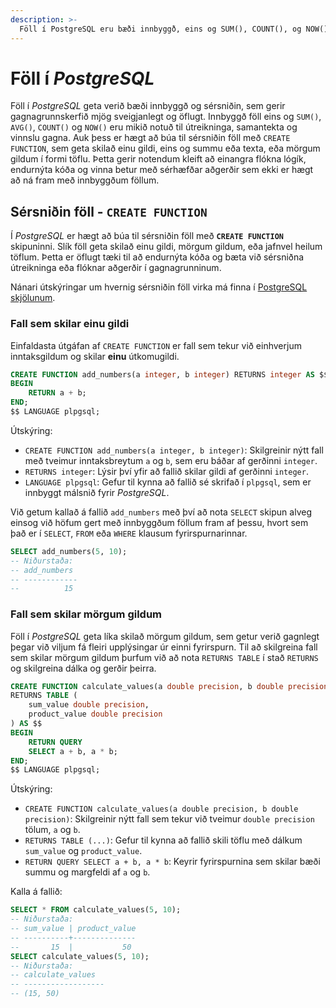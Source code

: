 ```yaml
---
description: >-
  Föll í PostgreSQL eru bæði innbyggð, eins og SUM(), COUNT(), og NOW(), og sérsniðin sem búnar eru til með CREATE FUNCTION. Sérsniðin föll geta skilað einu eða fleiri gildum og gera það auðvelt að endurnýta kóða og vinna með sértæka útreikninga.
---
```


# Föll í _PostgreSQL_

Föll í _PostgreSQL_ geta verið bæði innbyggð og sérsniðin, sem gerir gagnagrunnskerfið mjög
sveigjanlegt og öflugt. Innbyggð föll eins og `SUM()`, `AVG()`, `COUNT()` og `NOW()` eru
mikið notuð til útreikninga, samantekta og vinnslu gagna. Auk þess er hægt að búa til
sérsniðin föll með `CREATE FUNCTION`, sem geta skilað einu gildi, eins og summu eða texta, eða mörgum
gildum í formi töflu. Þetta gerir notendum kleift að einangra flókna lógík, endurnýta kóða og 
vinna betur með sérhæfðar aðgerðir sem ekki er hægt að ná fram með innbyggðum föllum.

## Sérsniðin föll - `CREATE FUNCTION`

Í _PostgreSQL_ er hægt að búa til sérsniðin föll með **`CREATE FUNCTION`** skipuninni. Slík föll geta
skilað einu gildi, mörgum gildum, eða jafnvel heilum töflum. Þetta er öflugt tæki til að endurnýta
kóða og bæta við sérsniðna útreikninga eða flóknar aðgerðir í gagnagrunninum.

Nánari útskýringar um hvernig sérsniðin föll virka má finna í [PostgreSQL skjölunum](https://www.postgresql.org/docs/current/sql-createfunction.html).


### Fall sem skilar einu gildi

Einfaldasta útgáfan af `CREATE FUNCTION` er fall sem tekur við einhverjum inntaksgildum og skilar
**einu** útkomugildi.

```sql
CREATE FUNCTION add_numbers(a integer, b integer) RETURNS integer AS $$
BEGIN
    RETURN a + b;
END;
$$ LANGUAGE plpgsql;
```
Útskýring:
- `CREATE FUNCTION add_numbers(a integer, b integer)`: Skilgreinir nýtt fall með tveimur 
  inntaksbreytum `a` og `b`, sem eru báðar af gerðinni `integer`.
- `RETURNS integer`: Lýsir því yfir að fallið skilar gildi af gerðinni `integer`.
- `LANGUAGE plpgsql`: Gefur til kynna að fallið sé skrifað í `plpgsql`, sem er innbyggt málsnið fyrir 
  _PostgreSQL_.

Við getum kallað á fallið `add_numbers` með því að nota `SELECT` skipun alveg einsog við höfum 
gert með innbyggðum föllum fram af þessu, hvort sem það er í `SELECT`, `FROM` eða `WHERE` 
klausum fyrirspurnarinnar.

```sql 
SELECT add_numbers(5, 10);
-- Niðurstaða:
-- add_numbers
-- ------------
--          15
```

###  Fall sem skilar mörgum gildum

Föll í _PostgreSQL_ geta líka skilað mörgum gildum, sem getur verið gagnlegt þegar við viljum fá 
fleiri upplýsingar úr einni fyrirspurn. Til að skilgreina fall sem skilar mörgum gildum þurfum við
að nota `RETURNS TABLE` í stað `RETURNS` og skilgreina dálka og gerðir þeirra.

```sql
CREATE FUNCTION calculate_values(a double precision, b double precision)
RETURNS TABLE (
    sum_value double precision,
    product_value double precision
) AS $$
BEGIN
    RETURN QUERY
    SELECT a + b, a * b;
END;
$$ LANGUAGE plpgsql;
```

Útskýring:
- `CREATE FUNCTION calculate_values(a double precision, b double precision)`: Skilgreinir nýtt fall 
sem tekur við tveimur `double precision` tölum, `a` og `b`.
- `RETURNS TABLE (...)`: Gefur til kynna að fallið skili töflu með dálkum `sum_value` og 
  `product_value`.
- `RETURN QUERY SELECT a + b, a * b`: Keyrir fyrirspurnina sem skilar bæði summu og margfeldi af `a` 
  og `b`.

Kalla á fallið:
```sql 
SELECT * FROM calculate_values(5, 10);
-- Niðurstaða:
-- sum_value | product_value
-- ----------+--------------
--       15  |           50
SELECT calculate_values(5, 10);
-- Niðurstaða:
-- calculate_values
-- ------------------
-- (15, 50)
```